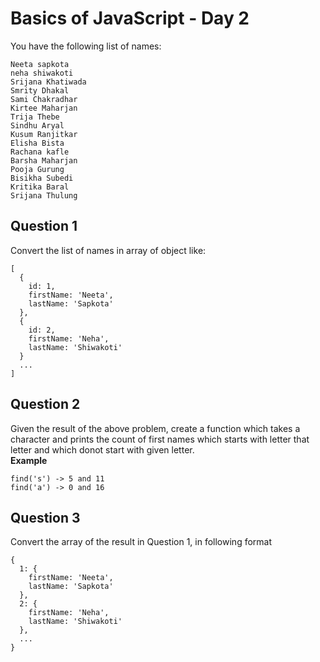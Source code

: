 # Basics of JavaScript - Day 2

You have the following list of names:
```
Neeta sapkota
neha shiwakoti
Srijana Khatiwada 
Smrity Dhakal
Sami Chakradhar
Kirtee Maharjan
Trija Thebe
Sindhu Aryal
Kusum Ranjitkar
Elisha Bista
Rachana kafle
Barsha Maharjan
Pooja Gurung
Bisikha Subedi
Kritika Baral
Srijana Thulung
```

## Question 1

Convert the list of names in array of object like:
```
[
  {
    id: 1,
    firstName: 'Neeta',
    lastName: 'Sapkota'
  },
  {
    id: 2,
    firstName: 'Neha',
    lastName: 'Shiwakoti'
  }
  ...
]
```

## Question 2

Given the result of the above problem, create a function which takes a character and prints the count of first names which starts with letter that letter and which donot start with given letter.
<br/>
<b>Example</b>

```
find('s') -> 5 and 11
find('a') -> 0 and 16
```

## Question 3

Convert the array of the result in Question 1, in following format

```
{
  1: {
    firstName: 'Neeta',
    lastName: 'Sapkota'
  },
  2: {
    firstName: 'Neha',
    lastName: 'Shiwakoti'
  },
  ...
}
```